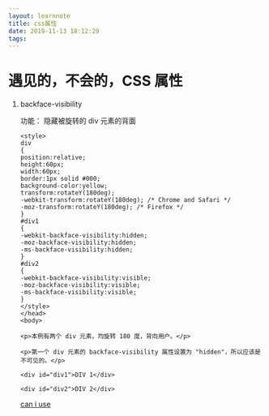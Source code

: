 ```yaml
---
layout: learnnote
title: css属性
date: 2019-11-13 18:12:29
tags:
---
```


# 遇见的，不会的，CSS 属性

1. backface-visibility

   功能： 隐藏被旋转的 div 元素的背面

   ```
   <style>
   div
   {
   position:relative;
   height:60px;
   width:60px;
   border:1px solid #000;
   background-color:yellow;
   transform:rotateY(180deg);
   -webkit-transform:rotateY(180deg); /* Chrome and Safari */
   -moz-transform:rotateY(180deg); /* Firefox */
   }
   #div1
   {
   -webkit-backface-visibility:hidden;
   -moz-backface-visibility:hidden;
   -ms-backface-visibility:hidden;
   }
   #div2
   {
   -webkit-backface-visibility:visible;
   -moz-backface-visibility:visible;
   -ms-backface-visibility:visible;
   }
   </style>
   </head>
   <body>

   <p>本例有两个 div 元素，均旋转 180 度，背向用户。</p>

   <p>第一个 div 元素的 backface-visibility 属性设置为 "hidden"，所以应该是不可见的。</p>

   <div id="div1">DIV 1</div>

   <div id="div2">DIV 2</div>

   ```

   [can i use](https://www.caniuse.com/#search=backface-visibility)
